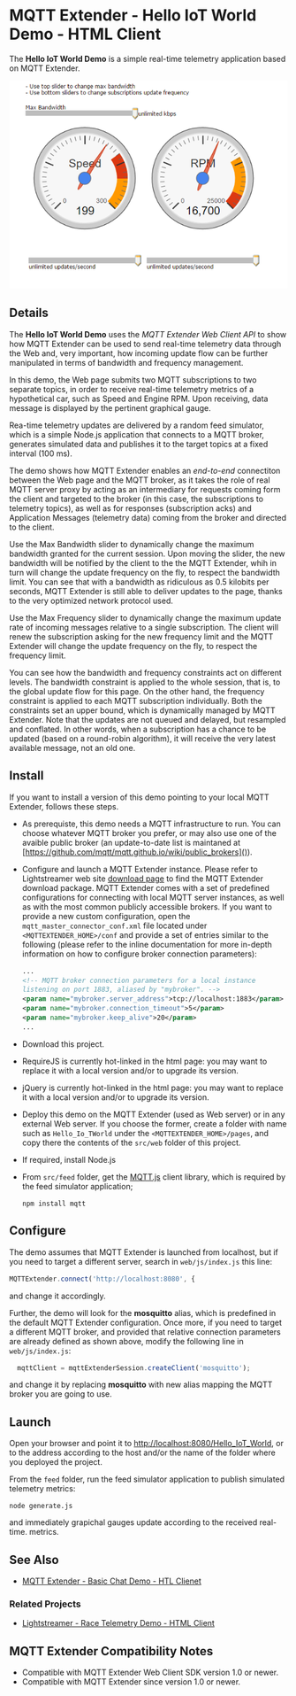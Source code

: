 # MQTT Extender - Hello IoT World Demo - HTML Client 

<!-- START DESCRIPTION mqttextender-example-hello_iot_world-client-javascript -->

The **Hello IoT World Demo** is a simple real-time telemetry application based 
on MQTT Extender.

![screenshot](screen-large.png)
###

## Details
The **Hello IoT World Demo** uses the *MQTT Extender Web Client API* to show how
MQTT Extender can be used to send real-time telemetry data through the Web and,
very important, how incoming update flow can be further manipulated in terms of
bandwidth and frequency management.

In this demo, the Web page submits two MQTT subscriptions to two separate
topics, in order to receive real-time telemetry metrics of a hypothetical car,
such as Speed and Engine RPM. Upon receiving, data message is displayed by the
pertinent graphical gauge.

Rea-time telemetry updates are delivered by a random feed simulator, which is a
simple Node.js application that connects to a MQTT broker, generates simulated
data and publishes it to the target topics at a fixed interval (100 ms).

The demo shows how MQTT Extender enables an *end-to-end* connectiton between
the Web page and the MQTT broker, as it takes the role of real MQTT server proxy
by acting as an intermediary for requests coming form the client and targeted to
the broker (in this case, the subscriptions to telemetry topics), as well as
for responses (subscription acks) and Application Messages (telemetry data)
coming from the broker and directed to the client.

Use the Max Bandwidth slider to dynamically change the maximum bandwidth granted
for the current session. Upon moving the slider, the new bandwidth will be
notified by the client to the the MQTT Extender, whih in turn will change the
update frequency on the fly, to respect the bandwidth limit. You can see that
with a bandwidth as ridiculous as 0.5 kilobits per seconds, MQTT Extender is
still able to deliver updates to the page, thanks to the very optimized network
protocol used.

Use the Max Frequency slider to dynamically change the maximum update rate of 
incoming messages relative to a single subscription. The client will renew the
subscription asking for the new frequency limit and the MQTT Extender will
change the update frequency on the fly, to respect the frequency limit.

You can see how the bandwidth and frequency constraints act on different levels.
The bandwidth constraint is applied to the whole session, that is, to the global
update flow for this page. On the other hand, the frequency constraint is
applied to each MQTT subscription individually. Both the constraints set an
upper bound, which is dynamically managed by MQTT Extender. Note that the
updates are not queued and delayed, but resampled and conflated. In other words,
when a subscription has a chance to be updated (based on a round-robin
algorithm), it will receive the very latest available message, not an old one.

## Install
If you want to install a version of this demo pointing to your local MQTT
Extender, follows these steps.

* As prerequiste, this demo needs a MQTT infrastructure to run. You can choose 
whatever MQTT broker you prefer, or may also use one of the avaible public 
broker (an update-to-date list is maintaned at 
[https://github.com/mqtt/mqtt.github.io/wiki/public_brokers]()).
* Configure and launch a MQTT Extender instance. Please refer to Lightstreamer
web site [download page](http://download.lightstreamer.com/) to find the MQTT
Extender download package. MQTT Extender comes with a set of predefined 
configurations for connecting with local MQTT server instances, as well as with
the most common publicly accessible brokers. If you want to provide a new custom
configuration, open the `mqtt_master_connector_conf.xml` file located under
`<MQTTEXTENDER_HOME>/conf` and provide a set of entries similar to the following
(please refer to the inline documentation for more in-depth information on how
to configure broker connection parameters):
  ```xml
  ...
  <!-- MQTT broker connection parameters for a local instance 
  listening on port 1883, aliased by "mybroker". -->
  <param name="mybroker.server_address">tcp://localhost:1883</param>
  <param name="mybroker.connection_timeout">5</param>
  <param name="mybroker.keep_alive">20</param>
  ...
  ```

* Download this project.
* RequireJS is currently hot-linked in the html page: you may want to replace it
with a local version and/or to upgrade its version.
* jQuery is currently hot-linked in the html page: you may want to replace it
with a local version and/or to upgrade its version.
* Deploy this demo on the MQTT Extender (used as Web server) or in any external
Web server. If you choose the former, create a folder with name such as
`Hello_Io_TWorld` under the `<MQTTEXTENDER_HOME>/pages`, and copy there the
contents of the `src/web` folder of this project.
* If required, install Node.js
* From `src/feed` folder, get the [MQTT.js](https://github.com/mqttjs/MQTT.js)
client library, which is required by the feed simulator application;
  ```
  npm install mqtt
  ```

## Configure
The demo assumes that MQTT Extender is launched from localhost, but if you need
to target a different server, search in `web/js/index.js` this line:
```js
MQTTExtender.connect('http://localhost:8080', {
``` 
and change it accordingly.

Further, the demo will look for the **mosquitto** alias, which is predefined in
the default MQTT Extender configuration. Once more, if you need to target a
different MQTT broker, and provided that relative connection parameters are
already defined as shown above, modify the following line in `web/js/index.js`:

```js
  mqttClient = mqttExtenderSession.createClient('mosquitto');
```
and change it by replacing **mosquitto** with new alias mapping the MQTT broker
you are going to use.

## Launch
Open your browser and point it to [http://localhost:8080/Hello_IoT_World](), or
to the address according to the host and/or the name of the folder where you
deployed the project.

From the `feed` folder, run the feed simulator application to publish simulated
telemetry metrics:
```
node generate.js
```

and immediately grapichal gauges update according to the received real-time. 
metrics.

## See Also

<!-- START RELATED_ENTRIES -->

* [MQTT Extender - Basic Chat Demo - HTL Clienet](https://github.com/Lightstreamer/MQTTExtender-example-Chat-client-javascript)
 
### Related Projects

* [Lightstreamer - Race Telemetry Demo - HTML Client](https://github.com/Lightstreamer/Lightstreamer-example-RaceTelemetry-client-javascript)
 
<!-- END RELATED_ENTRIES -->

## MQTT Extender Compatibility Notes

* Compatible with MQTT Extender Web Client SDK version 1.0 or
newer.
* Compatible with MQTT Extender since version 1.0 or newer.

